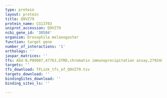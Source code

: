 ```yaml
---
type: protein
layout: protein
title: Q9VZ79
protein_name: CG13703
uniprot_accession: Q9VZ79
ncbi_gene_id: '38584'
organism: Drosophila melanogaster
function: target gene
number_of_interactions: '1'
orthologs: ''
jaspar_matrices: ''
tfs: Abd-B,P09087,47763,GTRD,chromatin immunoprecipitation assay,27924024%5Buid%5D,No
targets: ''
tfs_download: TFLink_tfs_of_Q9VZ79.tsv
targets_download: ''
bindingSites_download: ''
binding_sites_ls: ''

---
```

